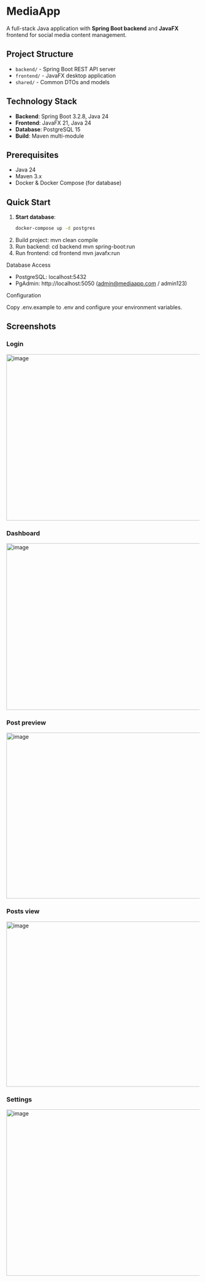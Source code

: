 # MediaApp

A full-stack Java application with **Spring Boot backend** and **JavaFX** frontend for social media content management.

## Project Structure
- `backend/` - Spring Boot REST API server
- `frontend/` - JavaFX desktop application
- `shared/` - Common DTOs and models

## Technology Stack
- **Backend**: Spring Boot 3.2.8, Java 24
- **Frontend**: JavaFX 21, Java 24
- **Database**: PostgreSQL 15
- **Build**: Maven multi-module

## Prerequisites
- Java 24
- Maven 3.x
- Docker & Docker Compose (for database)

## Quick Start

1. **Start database**:
   ```bash
   docker-compose up -d postgres

2. Build project:
   mvn clean compile
3. Run backend:
   cd backend
   mvn spring-boot:run
4. Run frontend:
   cd frontend
   mvn javafx:run

Database Access

- PostgreSQL: localhost:5432
- PgAdmin: http://localhost:5050 (admin@mediaapp.com / admin123)

Configuration

Copy .env.example to .env and configure your environment variables.

## Screenshots

### Login 
<img width="712" height="433" alt="image" src="https://github.com/user-attachments/assets/113cf988-2120-4d5b-a3dc-f7041cb1a0ef" />

### Dashboard
<img width="714" height="434" alt="image" src="https://github.com/user-attachments/assets/8d207e4a-8ead-4340-8ecd-52ed6216a0b1" />

### Post preview
<img width="710" height="432" alt="image" src="https://github.com/user-attachments/assets/86f4191e-9513-4151-95ba-d76aa7e38223" />

### Posts view
<img width="706" height="430" alt="image" src="https://github.com/user-attachments/assets/2599e530-2fee-48fd-b336-f1868cdf8432" />

### Settings
<img width="712" height="433" alt="image" src="https://github.com/user-attachments/assets/22c0471a-5cbf-491c-ac46-205cb38d641a" />
